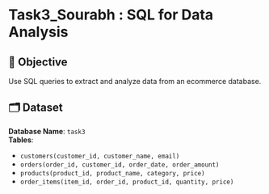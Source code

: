 # Task3_Sourabh : SQL for Data Analysis

## 📌 Objective
Use SQL queries to extract and analyze data from an ecommerce database.

## 🗂 Dataset
**Database Name**: `task3`  
**Tables**:
- `customers(customer_id, customer_name, email)`
- `orders(order_id, customer_id, order_date, order_amount)`
- `products(product_id, product_name, category, price)`
- `order_items(item_id, order_id, product_id, quantity, price)`
